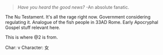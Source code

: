 > _Have you heard the good news?_
> -An absolute fanatic.

The Nu Testament.
It's all the rage right now.
Government considering regulating it.
Analogue of the fish people in 33AD Rome.
Early Apocryphal Gospel stuff relevant here.

This is where @2 is from.

Char: ν
Character: 女
